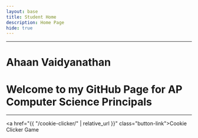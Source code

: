 ```yaml
---
layout: base
title: Student Home 
description: Home Page
hide: true
---
```


---
# Ahaan Vaidyanathan 
# Welcome to my GitHub Page for AP Computer Science Principals
---


<a href="{{ "/cookie-clicker/" | relative_url }}" class="button-link">Cookie Clicker Game</a>
